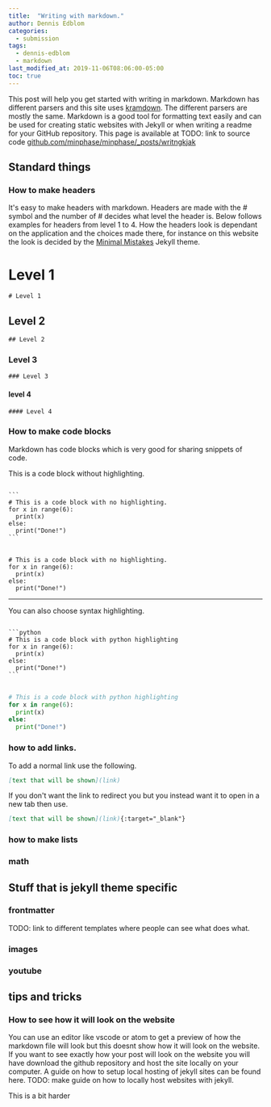 ```yaml
---
title:  "Writing with markdown."
author: Dennis Edblom
categories: 
  - submission
tags:
  - dennis-edblom
  - markdown
last_modified_at: 2019-11-06T08:06:00-05:00
toc: true
---
```


This post will help you get started with writing in markdown. Markdown has different parsers and this site uses [kramdown](https://kramdown.gettalong.org/index.html). The different parsers are mostly the same. Markdown is a good tool for formatting text easily and can be used for creating static websites with Jekyll or when writing a readme for your GitHub repository. This page is available at TODO: link to source code [github.com/minphase/minphase/_posts/writngkjak](github.com/minphase/minphase/_posts/writngkjak)

## Standard things

### How to make headers
It's easy to make headers with markdown. Headers are made with the # symbol and the number of # decides what level the header is. Below follows examples for headers from level 1 to 4. How the headers look is dependant on the application and the choices made there, for instance on this website the look is decided by the [Minimal Mistakes](https://mmistakes.github.io/minimal-mistakes/) Jekyll theme.

# Level 1
```
# Level 1
```

## Level 2
```
## Level 2
```

### Level 3
```
### Level 3
```

#### level 4
```
#### Level 4
```


### How to make code blocks
Markdown has code blocks which is very good for sharing snippets of code. 

This is a code block without highlighting.


<pre lang="no-highlight">
<code>
```
# This is a code block with no highlighting.
for x in range(6):
  print(x)
else:
  print("Done!") 
```
</code>
</pre>

```
# This is a code block with no highlighting.
for x in range(6):
  print(x)
else:
  print("Done!") 
```

---
You can also choose syntax highlighting.

<pre lang="no-highlight">
<code>
```python
# This is a code block with python highlighting
for x in range(6):
  print(x)
else:
  print("Done!") 
```
</code>
</pre>

```python
# This is a code block with python highlighting
for x in range(6):
  print(x)
else:
  print("Done!") 
```

### how to add links.

To add a normal link use the following.
```markdown
[text that will be shown](link)
```

If you don't want the link to redirect you but you instead want it to open in a new tab then use.

```markdown
[text that will be shown](link){:target="_blank"}
```

### how to make lists

### math







## Stuff that is jekyll theme specific

### frontmatter
TODO: link to different templates where people can see what does what.

### images
### youtube



## tips and tricks

### How to see how it will look on the website
You can use an editor like vscode or atom to get a preview of how the markdown file will look but this doesnt show how it will look on the website. If you want to see exactly how your post will look on the website you will have download the github repository and host the site locally on your computer. A guide on how to setup local hosting of jekyll sites can be found here. TODO: make guide on how to locally host websites with jekyll.

This is a bit harder